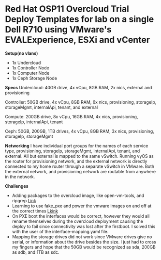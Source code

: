 # Red Hat OSP11 Overcloud Trial Deploy Templates for lab on a single Dell R710 using VMware's EVALExperience, ESXi and vCenter

**Setup(no vlans)**
* 1x Undercloud
* 1x Controller Node
* 1x Computer Node
* 1x Ceph Storage Node

**Specs**
Undercloud: 40GB drive, 4x vCpu, 8GB RAM, 2x nics, external and provisioning

Controller: 50GB drive, 4x vCpu, 8GB RAM, 6x nics, provisioning, storageIp, storageMgmt, internalApi, tenant, and external

Compute: 200GB drive, 8x vCpu, 16GB RAM, 4x nics, provisioning, storageIp, internalApi, tenant

Ceph: 50GB, 200GB, 1TB drives, 4x vCpu, 8GB RAM, 3x nics, provisioning, storageIp, storageMgmt

**Networking**
I have individual port groups for the names of each service type, provisioning, storageIp, storageMgmt, internalApi, tenant, and external. All but external is mapped to the same vSwitch. Running vyOS as the router for provisioning network, and the external network is directly connected to my home router through a separate vSwitch in VMware. Both the external network, and provisioning network are routable from anywhere in the network.

**Challenges**
* Adding packages to the overcloud image, like open-vm-tools, and ripgrep [Link](https://access.redhat.com/documentation/en-us/red_hat_openstack_platform/8/html/partner_integration/overcloud_images)
* Learning to use fake_pxe and power the vmware images on and off at the correct times [Lkink](http://blog.leifmadsen.com/blog/2016/11/11/tripleo-using-the-fake_pxe-driver-with-ironic/)
* On PXE boot the interfaces would be correct, however they would all rename themselves during the overcloud deployment causing the deploy to fail since connectivity was lost after the firstboot. I solved this with the user of the interface-mapping.yaml file.
* Mapping the storage drives did not work since VMware drives give no serial, or information about the drive besides the size. I just had to cross my fingers and hope that the 50GB would be recognized as sda, 200GB as sdb, and 1TB as sdc.

